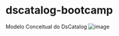 # dscatalog-bootcamp

Modelo Conceitual do DsCatalog
![image](https://user-images.githubusercontent.com/74937912/117169323-64f33d80-ad9f-11eb-8f37-786b30082271.png)
